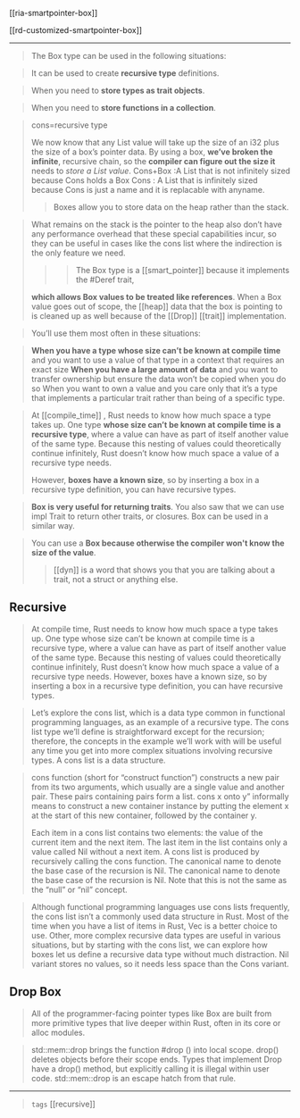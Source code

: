 [[ria-smartpointer-box]]

[[rd-customized-smartpointer-box]]

---


> The Box type can be used in the following situations:

> It can be used to create **recursive type** definitions. 

> When you need to **store types as trait objects**.

> When you need to **store functions in a collection**.

> cons=recursive type
> 
> We now know that any List value will take up the size of an i32 plus the size of a box’s pointer data. By using a box, **we’ve broken the infinite**, recursive chain, so the **compiler can figure out the size it** needs to *store a List value*.
> Cons+Box :A List that is not infinitely sized because Cons holds a Box Cons : A List that is infinitely sized because Cons is just a name and it is replacable with anyname.
>
>> Boxes allow you to store data on the heap rather than the stack.

> What remains on the stack is the pointer to the heap also don’t have any performance overhead that these special capabilities incur, so they can be useful in cases like the cons list where the indirection is the only feature we need.
> >>The Box<T> type is a [[smart_pointer]] because it implements the #Deref trait, 
> 
> **which allows Box<T> values to be treated like references**. When a Box<T> value goes out of scope, the [[heap]] data that the box is pointing to is cleaned up as well because of the [[Drop]] [[trait]] implementation.

> You’ll use them most often in these situations:

> **When you have a type whose size can’t be known at compile time** and you want to use a value of that type in a context that requires an exact size **When you have a large amount of data** and you want to transfer ownership but ensure the data won’t be copied when you do so When you want to own a value and you care only that it’s a type that implements a particular trait rather than being of a specific type.

> At [[compile_time]] , Rust needs to know how much space a type takes up. One type **whose size can’t be known at compile time is a recursive type**, where a value can have as part of itself another value of the same type. Because this nesting of values could theoretically continue infinitely, Rust doesn’t know how much space a value of a recursive type needs.
> 
> However, **boxes have a known size**, so by inserting a box in a recursive type definition, you can have recursive types.

> **Box is very useful for returning traits**. You also saw that we can use impl Trait to return other traits, or closures. Box can be used in a similar way. 

> You can use a **Box because otherwise the compiler won't know the size of the value**. 
> 
>> [[dyn]] is a word that shows you that you are talking about a trait, not a struct or anything else.


## Recursive

> At compile time, Rust needs to know how much space a type takes up. One type whose size can’t be known at compile time is a recursive type, where a value can have as part of itself another value of the same type. Because this nesting of values could theoretically continue infinitely, Rust doesn’t know how much space a value of a recursive type needs. However, boxes have a known size, so by inserting a box in a recursive type definition, you can have recursive types.

> Let’s explore the cons list, which is a data type common in functional programming languages, as an example of a recursive type. The cons list type we’ll define is straightforward except for the recursion; therefore, the concepts in the example we’ll work with will be useful any time you get into more complex situations involving recursive types.
> A cons list is a data structure.

> cons function (short for “construct function”) constructs a new pair from its two arguments, which usually are a single value and another pair. These pairs containing pairs form a list.
> cons x onto y” informally means to construct a new container instance by putting the element x at the start of this new container, followed by the container y.
>
> Each item in a cons list contains two elements: the value of the current item and the next item. The last item in the list contains only a value called Nil without a next item. A cons list is produced by recursively calling the cons function. The canonical name to denote the base case of the recursion is Nil.
> The canonical name to denote the base case of the recursion is Nil. Note that this is not the same as the “null” or “nil” concept.

> Although functional programming languages use cons lists frequently, the cons list isn’t a commonly used data structure in Rust. Most of the time when you have a list of items in Rust, Vec<T> is a better choice to use. Other, more complex recursive data types are useful in various situations, but by starting with the cons list, we can explore how boxes let us define a recursive data type without much distraction.
> Nil variant stores no values, so it needs less space than the Cons variant.

## Drop Box
> All of the programmer-facing pointer types like Box<T> are built from more primitive types that live deeper within Rust, often in its core or alloc modules.

> std::mem::drop brings the function #drop () into local scope. drop() deletes objects before their scope ends.
> Types that implement Drop have a drop() method, but explicitly calling it is illegal within user code. std::mem::drop is an escape hatch from that rule.


---

> `tags` [[recursive]]
